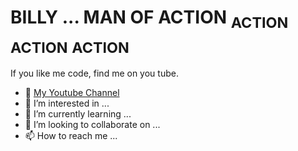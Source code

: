 # BILLY ... MAN OF ACTION <sub>ACTION</sub> <sub>ACTION</sub> <sub>ACTION</sub>
If you like me code, find me on you tube. 
- 👋 [My Youtube Channel](https://www.youtube.com/channel/UC_XE9pyIiCTnk8saeld9grQ)
- 👀 I’m interested in ...
- 🌱 I’m currently learning ...
- 💞️ I’m looking to collaborate on ...
- 📫 How to reach me ...

<!---
BillyMOA/BillyMOA is a ✨ special ✨ repository because its `README.md` (this file) appears on your GitHub profile.
You can click the Preview link to take a look at your changes.
--->
